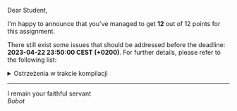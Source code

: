 Dear Student,

I'm happy to announce that you've managed to get **12** out of 12 points for this assignment.

There still exist some issues that should be addressed before the deadline: **2023-04-22 23:50:00 CEST (+0200)**. For further details, please refer to the following list:

<details><summary>Ostrzeżenia w trakcie kompilacji</summary>/tmp/tmpbknbcgh7/student/zaj2Matrix/matrix.cpp:10:2: warning: #warning is a GCC extension<br>&nbsp;&nbsp;&nbsp;10 | #warning "Klasa jest do zaimplementowania. Instrukcja w pliku naglowkowym"<br>&nbsp;&nbsp;&nbsp;&nbsp;&nbsp;&nbsp;|  ^~~~~~~<br>/tmp/tmpbknbcgh7/student/zaj2Matrix/matrix.cpp:10:2: warning: #warning "Klasa jest do zaimplementowania. Instrukcja w pliku naglowkowym" [-Wcpp]<br></details>

-----------
I remain your faithful servant\
_Bobot_